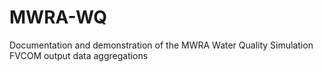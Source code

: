 # MWRA-WQ
Documentation and demonstration of the MWRA Water Quality Simulation FVCOM output data aggregations 
